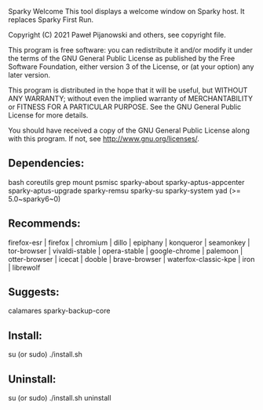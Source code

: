 Sparky Welcome
This tool displays a welcome window on Sparky host. It replaces Sparky First Run.

Copyright (C) 2021 Paweł Pijanowski and others, see copyright file.

This program is free software: you can redistribute it and/or modify
it under the terms of the GNU General Public License as published by
the Free Software Foundation, either version 3 of the License, or
(at your option) any later version.

This program is distributed in the hope that it will be useful,
but WITHOUT ANY WARRANTY; without even the implied warranty of
MERCHANTABILITY or FITNESS FOR A PARTICULAR PURPOSE.  See the
GNU General Public License for more details.

You should have received a copy of the GNU General Public License
along with this program.  If not, see <http://www.gnu.org/licenses/>.

Dependencies:
-------------
bash coreutils grep mount psmisc sparky-about sparky-aptus-appcenter sparky-aptus-upgrade sparky-remsu sparky-su sparky-system yad (>= 5.0~sparky6~0)

Recommends:
-------------
firefox-esr | firefox | chromium | dillo | epiphany | konqueror | seamonkey | tor-browser | vivaldi-stable | opera-stable | google-chrome | palemoon | otter-browser | icecat | dooble | brave-browser | waterfox-classic-kpe | iron | librewolf

Suggests:
-------------
calamares sparky-backup-core

Install:
-------------
su (or sudo) 
./install.sh

Uninstall:
-------------
su (or sudo)
./install.sh uninstall
